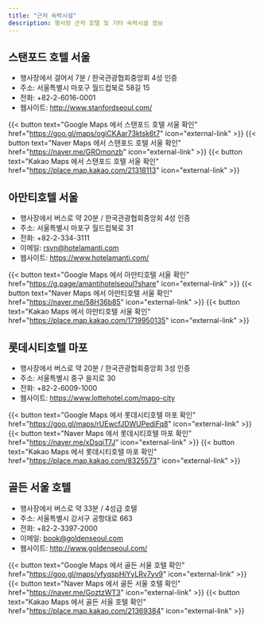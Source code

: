 ```yaml
---
title: "근처 숙박시설"
description: 행사장 근처 호텔 및 기타 숙박시설 정보
---
```


## 스탠포드 호텔 서울
- 행사장에서 걸어서 7분 / 한국관광협회중앙회 4성 인증 
- 주소: 서울특별시 마포구 월드컵북로 58길 15
- 전화: +82-2-6016-0001
- 웹사이트: http://www.stanfordseoul.com/

{{< button text="Google Maps 에서 스탠포드 호텔 서울 확인" href="https://goo.gl/maps/ogiCKAar73ktsk6t7" icon="external-link" >}}
{{< button text="Naver Maps 에서 스탠포드 호텔 서울 확인" href="https://naver.me/GROmonzb" icon="external-link" >}}
{{< button text="Kakao Maps 에서 스탠포드 호텔 서울 확인" href="https://place.map.kakao.com/21318113" icon="external-link" >}}

## 아만티호텔 서울
- 행사장에서 버스로 약 20분 / 한국관광협회중앙회 4성 인증 
- 주소: 서울특별시 마포구 월드컵북로 31
- 전화: +82-2-334-3111
- 이메일: rsvn@hotelamanti.com
- 웹사이트: https://www.hotelamanti.com/

{{< button text="Google Maps 에서 아만티호텔 서울 확인" href="https://g.page/amantihotelseoul?share" icon="external-link" >}}
{{< button text="Naver Maps 에서 아만티호텔 서울 확인" href="https://naver.me/58H36b85" icon="external-link" >}}
{{< button text="Kakao Maps 에서 아만티호텔 서울 확인" href="https://place.map.kakao.com/1719950135" icon="external-link" >}}

## 롯데시티호텔 마포
- 행사장에서 버스로 약 20분 / 한국관광협회중앙회 3성 인증 
- 주소: 서울특별시 중구 을지로 30
- 전화: +82-2-6009-1000
- 웹사이트: https://www.lottehotel.com/mapo-city

{{< button text="Google Maps 에서 롯데시티호텔 마포 확인" href="https://goo.gl/maps/rUEwcfJDWUPediFq8" icon="external-link" >}}
{{< button text="Naver Maps 에서 롯데시티호텔 마포 확인" href="https://naver.me/xDsqiT7J" icon="external-link" >}}
{{< button text="Kakao Maps 에서 롯데시티호텔 마포 확인" href="https://place.map.kakao.com/8325573" icon="external-link" >}}

## 골든 서울 호텔
- 행사장에서 버스로 약 33분 / 4성급 호텔
- 주소: 서울특별시 강서구 공항대로 663
- 전화: +82-2-3397-2000
- 이메일: book@goldenseoul.com
- 웹사이트: http://www.goldenseoul.com/

{{< button text="Google Maps 에서 골든 서울 호텔 확인" href="https://goo.gl/maps/yfyqspHiYyLRv7yv9" icon="external-link" >}}
{{< button text="Naver Maps 에서 골든 서울 호텔 확인" href="https://naver.me/GoztzWT3" icon="external-link" >}}
{{< button text="Kakao Maps 에서 골든 서울 호텔 확인" href="https://place.map.kakao.com/21369384" icon="external-link" >}}

